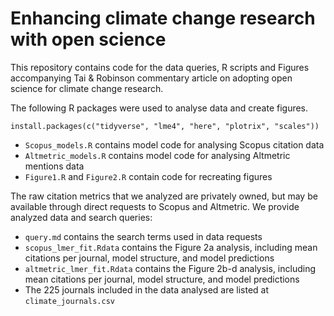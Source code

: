 # Enhancing climate change research with open science

This repository contains code for the data queries, R scripts and Figures accompanying Tai & Robinson commentary article on adopting open science for climate change research.

The following R packages were used to analyse data and create figures.

```
install.packages(c("tidyverse", "lme4", "here", "plotrix", "scales"))
```

* `Scopus_models.R` contains model code for analysing Scopus citation data
* `Altmetric_models.R` contains model code for analysing Altmetric mentions data
* `Figure1.R` and `Figure2.R` contain code for recreating figures

The raw citation metrics that we analyzed are privately owned, but may be available through direct requests to Scopus and Altmetric. We provide analyzed data and search queries:

* `query.md` contains the search terms used in data requests
* `scopus_lmer_fit.Rdata` contains the Figure 2a analysis, including mean citations per journal, model structure, and model predictions
* `altmetric_lmer_fit.Rdata` contains the Figure 2b-d analysis, including mean citations per journal, model structure, and model predictions
* The 225 journals included in the data analysed are listed at `climate_journals.csv`

